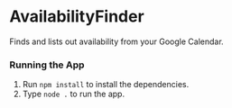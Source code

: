 # AvailabilityFinder
Finds and lists out availability from your Google Calendar.

### Running the App
1. Run `npm install` to install the dependencies.
2. Type `node .` to run the app.